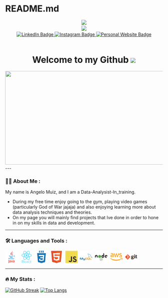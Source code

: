 # README.md

<div align="center">
  <img src="https://capsule-render.vercel.app/api?text=Hey%20Everyone!&animation=fadeIn&type=waving&color=gradient&customColorList=4&height=100"/>
</div>

<div id="header" align="center">
  <img src="https://media.giphy.com/media/v1.Y2lkPTc5MGI3NjExMDk0ZXA3ODUxbWtuZmZhc3JvZHYzc29vNWYydHh4b3dtN2ZoMW84OSZlcD12MV9pbnRlcm5hbF9naWZfYnlfaWQmY3Q9Zw/2IudUHdI075HL02Pkk/giphy.gif" width="100"/>
</div>

<div id="badges" align="center"> 
  <a href="http://www.linkedin.com/in/angelo-muniz-42a767212">
        <img src="https://img.shields.io/badge/LinkedIn-blue?style=for-the-badge&logo=linkedin&logoColor=white" alt="LinkedIn Badge"/>
  </a>
  <a href="">
    <img src="https://img.shields.io/badge/Instagram-%23E4405F?style=for-the-badge&logo=instagram&logoColor=white" alt="Instagram Badge"/>
  </a>
  <a href="">
    <img src="https://img.shields.io/badge/Personal_Website-Genesis_Umanzor-blue?style=for-the-badge" alt="Personal Website Badge"/>
  </a>
</div>

<div id="views" align="center">
  <img src="https://komarev.com/ghpvc/?username=thedustinruiz&style=flat-square&color=blue" alt=""/>
</div>

<div id="welcomeText" align="center">    
    <h1>
      Welcome to my Github
      <img src="https://media.giphy.com/media/WO6TiLAAfjVVnIf3JK/giphy.gif" width="30px"/>
    </h1>
</div>

<div align="center">
  <img src="https://media.giphy.com/media/v1.Y2lkPTc5MGI3NjExYXVibDR5dGhvdmJkdGd4d2xpMWllYXA4a3d0OTN0a243MjhkdmxsdiZlcD12MV9pbnRlcm5hbF9naWZfYnlfaWQmY3Q9Zw/xVRRDVP6lqtNQJrzN7/giphy.gif" width="600" height="300"/>
</div>
---

### :man_technologist: About Me :
My name is Angelo Muiz, and I am a Data-Analysist-In_training.
- During my free time enjoy going to the gym, playing video games (particularly God of War jajaja) and also enjoying learning more about data analysis techniques and theories.
- On my page you will mainly find projects that Ive done in order to hone in on my skills in data and development.

---

### :hammer_and_wrench: Languages and Tools :
<div>
  <img src="https://github.com/devicons/devicon/blob/master/icons/java/java-original-wordmark.svg" title="Java" alt="Java" width="40" height="40"/>&nbsp;
  <img src="https://github.com/devicons/devicon/blob/master/icons/react/react-original-wordmark.svg" title="React" alt="React" width="40" height="40"/>&nbsp;
  <img src="https://github.com/devicons/devicon/blob/master/icons/css3/css3-plain-wordmark.svg"  title="CSS3" alt="CSS" width="40" height="40"/>&nbsp;
  <img src="https://github.com/devicons/devicon/blob/master/icons/html5/html5-original.svg" title="HTML5" alt="HTML" width="40" height="40"/>&nbsp;
  <img src="https://github.com/devicons/devicon/blob/master/icons/javascript/javascript-original.svg" title="JavaScript" alt="JavaScript" width="40" height="40"/>&nbsp;
  <img src="https://github.com/devicons/devicon/blob/master/icons/mysql/mysql-original-wordmark.svg" title="MySQL"  alt="MySQL" width="40" height="40"/>&nbsp;
  <img src="https://github.com/devicons/devicon/blob/master/icons/nodejs/nodejs-original-wordmark.svg" title="NodeJS" alt="NodeJS" width="40" height="40"/>&nbsp;
  <img src="https://github.com/devicons/devicon/blob/master/icons/amazonwebservices/amazonwebservices-plain-wordmark.svg" title="AWS" alt="AWS" width="40" height="40"/>&nbsp;
  <img src="https://github.com/devicons/devicon/blob/master/icons/git/git-original-wordmark.svg" title="Git" **alt="Git" width="40" height="40"/>
</div>

---

### :fire: My Stats :
[![GitHub Streak](http://github-readme-streak-stats.herokuapp.com?user=theDustinRuiz&theme=dark&background=000000)](https://git.io/streak-stats)
[![Top Langs](https://github-readme-stats.vercel.app/api/top-langs/?username=thedustinruiz&theme=vision-friendly-dark)](https://github.com/anuraghazra/github-readme-stats)

